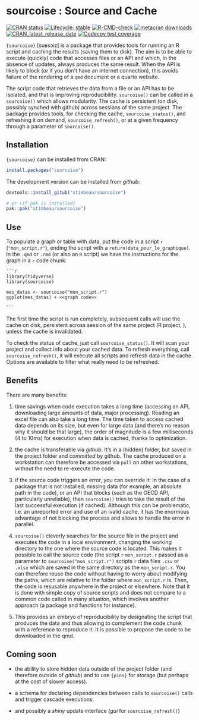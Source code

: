 
<!-- README.md is generated from README.Rmd. Please edit that file -->

# sourcoise : Source and Cache

<!-- badges: start -->

[![CRAN
status](https://www.r-pkg.org/badges/version/sourcoise)](https://CRAN.R-project.org/package=sourcoise)
[![Lifecycle:
stable](https://img.shields.io/badge/lifecycle-stable-brightgreen.svg)](https://lifecycle.r-lib.org/articles/stages.html#stable)
[![R-CMD-check](https://github.com/xtimbeau/sourcoise/actions/workflows/R-CMD-check.yaml/badge.svg)](https://github.com/xtimbeau/sourcoise/actions/workflows/R-CMD-check.yaml)
[![metacran
downloads](https://cranlogs.r-pkg.org/badges/sourcoise)](https://cran.r-project.org/package=sourcoise)
[![CRAN_latest_release_date](https://www.r-pkg.org/badges/last-release/sourcoise)](https://cran.r-project.org/package=sourcoise)
[![Codecov test
coverage](https://codecov.io/gh/xtimbeau/sourcoise/graph/badge.svg)](https://app.codecov.io/gh/xtimbeau/sourcoise)
<!-- badges: end -->

`{sourcoise}` \[suʁsɔiz\] is a package that provides tools for running
an R script and caching the results (saving them to disk). The aim is to
be able to execute (quickly) code that accesses files or an API and
which, in the absence of updates, always produces the same result. When
the API is likely to block (or if you don’t have an internet
connection), this avoids failure of the rendering of a `qmd` document or
a quarto website.

The script code that retrieves the data from a file or an API has to be
isolated, and that is improving reproducibility. `sourcoise()` can be
called in a `sourcoise()` which allows modularity. The cache is
persistent (on disk, possibly synched with github) across sessions of
the same project. The package provides tools, for checking the cache,
`sourcoise_status()`, and refreshing it on demand,
`sourcoise_refresh()`, or at a given frequency through a parameter of
`sourcoise()`.

## Installation

`{sourcoise}` can be installed from CRAN:

``` r
install.packages("sourcoise")
```

The development version can be installed from *github*:

``` r
devtools::install_gitub("xtimbeau/sourcoise")

# or (if pak is installed)
pak::pak("xtimbeau/sourcoise")
```

## Use

To populate a graph or table with data, put the code in a script `r`
(`"mon_script.r"`), ending the script with a
`return(data_pour_le_graphique)`. In the `.qmd` or `.rmd` (or also an
`R` script) we have the instructions for the graph in a `r` code chunk:

```` qmd
```r
library(tidyverse)
library(sourcoise)

mes_datas <- sourcoise("mon_script.r")
ggplot(mes_datas) + <<graph code>>

```
````

The first time the script is run completely, subsequent calls will use
the cache on disk, persistent across session of the same project (R
project, ), unless the cache is invalidated.

To check the status of cache, just call `sourcoise_status()`. It will
scan your project and collect info about your cached data. To refresh
everything, call `sourcoise_refresh()`, it will execute all scripts and
refresh data in the cache. Options are available to filter what really
need to be refreshed.

## Benefits

There are many benefits:

1.  time savings when code execution takes a long time (accessing an
    API, downloading large amounts of data, major processing). Reading
    an excel file can also take a long time. The time taken to access
    cached data depends on its size, but even for large data (and
    there’s no reason why it should be that large), the order of
    magnitude is a few milliseconds (4 to 10ms) for execution when data
    is cached, thanks to optimization.

2.  the cache is transferable via *github*. It’s in a (hidden) folder,
    but saved in the project folder and *committed* by github. The cache
    produced on a workstation can therefore be accessed via `pull` on
    other workstations, without the need to re-execute the code.

3.  if the source code triggers an error, you can override it: In the
    case of a package that is not installed, missing data (for example,
    an absolute path in the code), or an API that blocks (such as the
    OECD API, particularly unreliable), then `sourcoise()` tries to take
    the result of the last successful execution (if cached). Although
    this can be problematic, i.e. an unreported error and use of an
    ivalid cache, it has the enormous advantage of not blocking the
    process and allows to handle the error in parallel.

4.  `sourcoise()` cleverly searches for the source file in the project
    and executes the code in a local environment, changing the working
    directory to the one where the source code is located. This makes it
    possible to call the source code (the script `r` `mon_script.r`
    passed as a parameter to `sourcoise("mon_script.r")` scripts `r`
    data files `.csv` or `.xlsx` which are saved in the same directory
    as the `mon_script.r`. You can therefore reuse the code without
    having to worry about modifying the paths, which are relative to the
    folder where `mon_script.r` is. Then, the code is resusable anywhere
    in the project or elsewhere. Note that it is done with simple copy
    of source scripts and does not compare to a common code called in
    many situation, which involves another approach (a package and
    functions for instance).

5.  This provides an embryo of reproducibility by designating the script
    that produces the data and thus allowing to complement the code
    chunk with a reference to reproduce it. It is possible to propose
    the code to be downloaded in the qmd.

## Coming soon

- the ability to store hidden data outside of the project folder (and
  therefore outside of *github*) and to use `{pins}` for storage (but
  perhaps at the cost of slower access).

- a schema for declaring dependencies between calls to `sourcoise()`
  calls and trigger cascade executions.

- and possibly a *shiny* update interface (*gui* for
  `sourcoise_refresh()`)
